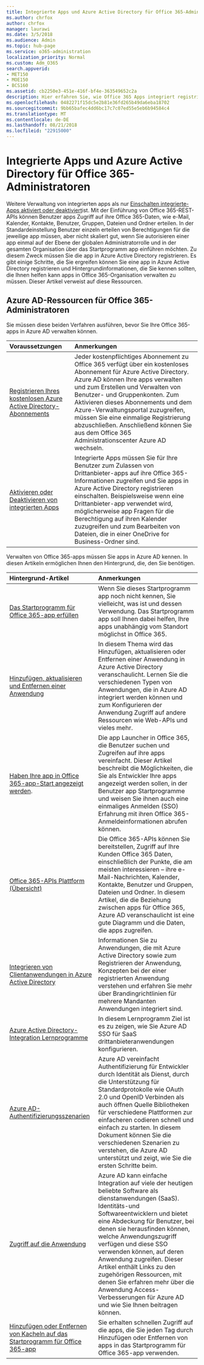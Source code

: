 ```yaml
---
title: Integrierte Apps und Azure Active Directory für Office 365-Administratoren
ms.author: chrfox
author: chrfox
manager: laurawi
ms.date: 3/5/2018
ms.audience: Admin
ms.topic: hub-page
ms.service: o365-administration
localization_priority: Normal
ms.custom: Adm_O365
search.appverid:
- MET150
- MOE150
- BCS160
ms.assetid: cb2250e3-451e-416f-bf4e-363549652c2a
description: Hier erfahren Sie, wie Office 365 Apps integriert registriert sind und in Azure Active Directory verwaltet werden
ms.openlocfilehash: 0482271f15dc5e2b81e36fd265b49da6eba18702
ms.sourcegitcommit: 9bb65bafec4dd6bc17c7c07ed55e5eb6b94584c4
ms.translationtype: MT
ms.contentlocale: de-DE
ms.lasthandoff: 08/21/2018
ms.locfileid: "22915000"
---
```

# <a name="integrated-apps-and-azure-ad-for-office-365-administrators"></a>Integrierte Apps und Azure Active Directory für Office 365-Administratoren

Weitere Verwaltung von integrierten apps als nur [Einschalten integrierte-Apps aktiviert oder deaktiviert](https://support.office.com/article/7e453a40-66df-44ab-92a1-96786cb7fb34#__toc379982114)ist. Mit der Einführung von Office 365-REST-APIs können Benutzer apps Zugriff auf ihre Office 365-Daten, wie e-Mail, Kalender, Kontakte, Benutzer, Gruppen, Dateien und Ordner erteilen. In der Standardeinstellung Benutzer einzeln erteilen von Berechtigungen für die jeweilige app müssen, aber nicht skaliert gut, wenn Sie autorisieren einer app einmal auf der Ebene der globalen Administratorrolle und in der gesamten Organisation über das Startprogramm app einführen möchten. Zu diesem Zweck müssen Sie die app in Azure Active Directory registrieren. Es gibt einige Schritte, die Sie ergreifen können Sie eine app in Azure Active Directory registrieren und Hintergrundinformationen, die Sie kennen sollten, die Ihnen helfen kann apps in Office 365-Organisation verwalten zu müssen. Dieser Artikel verweist auf diese Ressourcen.
  
## <a name="azure-ad-resources-for-office-365-admins"></a>Azure AD-Ressourcen für Office 365-Administratoren

Sie müssen diese beiden Verfahren ausführen, bevor Sie Ihre Office 365-apps in Azure AD verwalten können.
  
|**Voraussetzungen**|**Anmerkungen**|
|:-----|:-----|
|[Registrieren Ihres kostenlosen Azure Active Directory-Abonnements](https://go.microsoft.com/fwlink/?LinkId=617127) <br/> |Jeder kostenpflichtiges Abonnement zu Office 365 verfügt über ein kostenloses Abonnement für Azure Active Directory. Azure AD können Ihre apps verwalten und zum Erstellen und Verwalten von Benutzer- und Gruppenkonten. Zum Aktivieren dieses Abonnements und dem Azure-Verwaltungsportal zuzugreifen, müssen Sie eine einmalige Registrierung abzuschließen. Anschließend können Sie aus dem Office 365 Administrationscenter Azure AD wechseln.  <br/> |
|[Aktivieren oder Deaktivieren von integrierten Apps](https://support.office.com/article/7e453a40-66df-44ab-92a1-96786cb7fb34#__toc379982114) <br/> |Integrierte Apps müssen Sie für Ihre Benutzer zum Zulassen von Drittanbieter-apps auf ihre Office 365-Informationen zugreifen und Sie apps in Azure Active Directory registrieren einschalten. Beispielsweise wenn eine Drittanbieter-app verwendet wird, möglicherweise app Fragen für die Berechtigung auf ihren Kalender zuzugreifen und zum Bearbeiten von Dateien, die in einer OneDrive for Business-Ordner sind.  <br/> |
   
Verwalten von Office 365-apps müssen Sie apps in Azure AD kennen. In diesen Artikeln ermöglichen Ihnen den Hintergrund, die, den Sie benötigen.
  
|**Hintergrund-Artikel**|**Anmerkungen**|
|:-----|:-----|
|[Das Startprogramm für Office 365-app erfüllen](https://support.office.com/article/79f12104-6fed-442f-96a0-eb089a3f476a) <br/> |Wenn Sie dieses Startprogramm app noch nicht kennen, Sie vielleicht, was ist und dessen Verwendung. Das Startprogramm app soll Ihnen dabei helfen, Ihre apps unabhängig vom Standort möglichst in Office 365.  <br/> |
|[Hinzufügen, aktualisieren und Entfernen einer Anwendung](https://go.microsoft.com/fwlink/?LinkId=617137) <br/> |In diesem Thema wird das Hinzufügen, aktualisieren oder Entfernen einer Anwendung in Azure Active Directory veranschaulicht. Lernen Sie die verschiedenen Typen von Anwendungen, die in Azure AD integriert werden können und zum Konfigurieren der Anwendung Zugriff auf andere Ressourcen wie Web-APIs und vieles mehr.  <br/> |
|[Haben Ihre app in Office 365-app-Start angezeigt werden](https://go.microsoft.com/fwlink/?LinkId=617138).  <br/> |Die app Launcher in Office 365, die Benutzer suchen und Zugreifen auf ihre apps vereinfacht. Dieser Artikel beschreibt die Möglichkeiten, die Sie als Entwickler Ihre apps angezeigt werden sollen, in der Benutzer app Startprogramme und weisen Sie ihnen auch eine einmaliges Anmelden (SSO) Erfahrung mit ihren Office 365-Anmeldeinformationen abrufen können.  <br/> |
|[Office 365-APIs Plattform (Übersicht)](https://go.microsoft.com/fwlink/?LinkId=617140) <br/> |Die Office 365-APIs können Sie bereitstellen, Zugriff auf Ihre Kunden Office 365 Daten, einschließlich der Punkte, die am meisten interessieren – ihre e-Mail-Nachrichten, Kalender, Kontakte, Benutzer und Gruppen, Dateien und Ordner. In diesem Artikel, die die Beziehung zwischen apps für Office 365, Azure AD veranschaulicht ist eine gute Diagramm und die Daten, die apps zugreifen.  <br/> |
|[Integrieren von Clientanwendungen in Azure Active Directory](https://go.microsoft.com/fwlink/?LinkId=617141) <br/> | Informationen Sie zu Anwendungen, die mit Azure Active Directory sowie zum Registrieren der Anwendung, Konzepten bei der einer registrierten Anwendung verstehen und erfahren Sie mehr über Brandingrichtlinien für mehrere Mandanten Anwendungen integriert sind.  <br/> |
|[Azure Active Directory-Integration Lernprogramme](https://go.microsoft.com/fwlink/?LinkId=617144) <br/> |In diesem Lernprogramm Ziel ist es zu zeigen, wie Sie Azure AD SSO für SaaS drittanbieteranwendungen konfigurieren.  <br/> |
|[Azure AD-Authentifizierungsszenarien](https://go.microsoft.com/fwlink/?LinkId=617145) <br/> |Azure AD vereinfacht Authentifizierung für Entwickler durch Identität als Dienst, durch die Unterstützung für Standardprotokolle wie OAuth 2.0 und OpenID Verbinden als auch öffnen Quelle Bibliotheken für verschiedene Plattformen zur einfacheren codieren schnell und einfach zu starten. In diesem Dokument können Sie die verschiedenen Szenarien zu verstehen, die Azure AD unterstützt und zeigt, wie Sie die ersten Schritte beim.  <br/> |
|[Zugriff auf die Anwendung](https://go.microsoft.com/fwlink/?LinkId=617146) <br/> |Azure AD kann einfache Integration auf viele der heutigen beliebte Software als dienstanwendungen (SaaS). Identitäts-und Softwareentwicklern und bietet eine Abdeckung für Benutzer, bei denen sie herausfinden können, welche Anwendungszugriff verfügen und diese SSO verwenden können, auf deren Anwendung zugreifen. Dieser Artikel enthält Links zu den zugehörigen Ressourcen, mit denen Sie erfahren mehr über die Anwendung Access-Verbesserungen für Azure AD und wie Sie Ihnen beitragen können.  <br/> |
|[Hinzufügen oder Entfernen von Kacheln auf das Startprogramm für Office 365-app](https://support.office.com/article/0b71362d-ce56-4d21-9b2f-bdb750a82b81) <br/> |Sie erhalten schnellen Zugriff auf die apps, die Sie jeden Tag durch Hinzufügen oder Entfernen von apps in das Startprogramm für Office 365-app verwenden.  <br/> |
   

